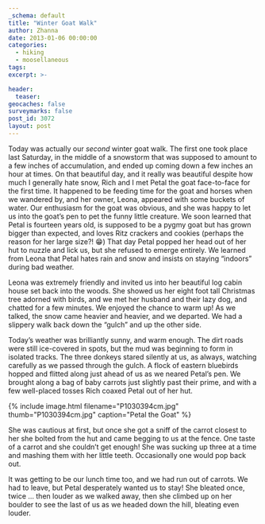 ```yaml
---
_schema: default
title: "Winter Goat Walk"
author: Zhanna
date: 2013-01-06 00:00:00
categories:
  - hiking
  - moosellaneous
tags:
excerpt: >-

header:
  teaser:
geocaches: false
surveymarks: false
post_id: 3072
layout: post 
---
```


Today was actually our _second_ winter goat walk.  The first one took place last Saturday, in the middle of a snowstorm that was supposed to amount to a few inches of accumulation, and ended up coming down a few inches an hour at times.  On that beautiful day, and it really was beautiful despite how much I generally hate snow, Rich and I met Petal the goat face-to-face for the first time.  It happened to be feeding time for the goat and horses when we wandered by, and her owner, Leona, appeared with some buckets of water.  Our enthusiasm for the goat was obvious, and she was happy to let us into the goat’s pen to pet the funny little creature.  We soon learned that Petal is fourteen years old, is supposed to be a pygmy goat but has grown bigger than expected, and loves Ritz crackers and cookies (perhaps the reason for her large size?! :grin:) That day Petal popped her head out of her hut to nuzzle and lick us, but she refused to emerge entirely.  We learned from Leona that Petal hates rain and snow and insists on staying “indoors” during bad weather.

Leona was extremely friendly and invited us into her beautiful log cabin house set back into the woods. She showed us her eight foot tall Christmas tree adorned with birds, and we met her husband and their lazy dog, and chatted for a few minutes.  We enjoyed the chance to warm up!  As we talked, the snow came heavier and heavier, and we departed.  We had a slippery walk back down the “gulch” and up the other side.

Today’s weather was brilliantly sunny, and warm enough.  The dirt roads were still ice-covered in spots, but the mud was beginning to form in isolated tracks.  The three donkeys stared silently at us, as always, watching carefully as we passed through the gulch.  A flock of eastern bluebirds hopped and flitted along just ahead of us as we neared Petal’s pen.  We brought along a bag of baby carrots just slightly past their prime, and with a few well-placed tosses Rich coaxed Petal out of her hut.

{% include image.html filename="P1030394cm.jpg" thumb="P1030394cm.jpg" caption="Petal the Goat" %}

She was cautious at first, but once she got a sniff of the carrot closest to her she bolted from the hut and came begging to us at the fence.  One taste of a carrot and she couldn’t get enough!  She was sucking up three at a time and mashing them with her little teeth.  Occasionally one would pop back out.

It was getting to be our lunch time too, and we had run out of carrots.  We had to leave, but Petal desperately wanted us to stay!  She bleated once, twice … then louder as we walked away, then she climbed up on her boulder to see the last of us as we headed down the hill, bleating even louder.
